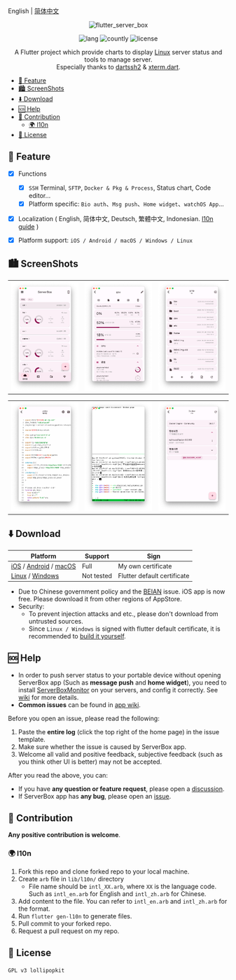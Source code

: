 English | [简体中文](README_zh.md)

<!-- Title-->
<p align="center">
  <img src="https://socialify.git.ci/lollipopkit/flutter_server_box/image?description=1&font=Raleway&logo=https%3A%2F%2Fgithub.com%2Flollipopkit%2Fflutter_server_box%2Fblob%2Fmain%2Fassets%2Fapp_icon.png%3Fraw%3Dtrue&name=1&owner=1&pattern=Solid&theme=Auto" alt="flutter_server_box" width="640" height="320" />
</p>

<!-- Badges-->
<p align="center">
  <img alt="lang" src="https://img.shields.io/badge/lang-dart-pink">
  <img alt="countly" src="https://img.shields.io/badge/analysis-countly-pink">
  <img alt="license" src="https://img.shields.io/badge/license-GPLv3-pink">
</p>

<p align="center">
A Flutter project which provide charts to display <a href="../../issues/43">Linux</a> server status and tools to manage server.
<br>
Especially thanks to <a href="https://github.com/TerminalStudio/dartssh2">dartssh2</a> & <a href="https://github.com/TerminalStudio/xterm.dart">xterm.dart</a>.
</p>


- [🔖 Feature](#-feature)
- [🏙️ ScreenShots](#️-screenshots)
- [⬇️ Download](#️-download)
- [🆘 Help](#-help)
- [🧱 Contribution](#-contribution)
  - [🌍 l10n](#-l10n)
- [📝 License](#-license)


## 🔖 Feature
- [x] Functions
  - [x] `SSH` Terminal, `SFTP`, `Docker & Pkg & Process`, Status chart, Code editor...
  - [x] Platform specific: `Bio auth`、`Msg push`、`Home widget`、`watchOS App`...
- [x] Localization ( English, 简体中文, Deutsch, 繁體中文, Indonesian. [l10n guide](#l10n-guide) )
- [x] Platform support: `iOS / Android / macOS / Windows / Linux`


## 🏙️ ScreenShots
<table>
  <tr>
    <td>
	    <img width="277px" src="imgs/server.png">
    </td>
    <td>
	    <img width="277px" src="imgs/detail.png">
    </td>
    <td>
	    <img width="277px" src="imgs/sftp.png">
    </td>
  </tr>
</table>
<table>
  <tr>
    <td>
	    <img width="277px" src="imgs/editor.png">
    </td>
    <td>
	    <img width="277px" src="imgs/ssh.png">
    </td>
    <td>
	    <img width="277px" src="imgs/docker.png">
    </td>
  </tr>
</table>


## ⬇️ Download
Platform | Support | Sign
--- | --- | ---
[iOS](https://apps.apple.com/app/id1586449703) / [Android](https://res.lolli.tech/serverbox/latest.apk) / [macOS](https://apps.apple.com/app/id1586449703) | Full | My own certificate
[Linux](https://res.lolli.tech/serverbox/latest.AppImage) / [Windows](https://res.lolli.tech/serverbox/latest.win.zip) | Not tested | Flutter default certificate

- Due to Chinese government policy and the [BEIAN](https://github.com/lollipopkit/flutter_server_box/discussions/180) issue. iOS app is now free. Please download it from other regions of AppStore.
- Security:
  - To prevent injection attacks and etc., please don't download from untrusted sources.
  - Since `Linux / Windows` is signed with flutter default certificate, it is recommended to [build it yourself](https://github.com/lollipopkit/flutter_server_box/wiki#compile-yourself).


## 🆘 Help
- In order to push  server status to your portable device without opening ServerBox app (Such as **message push** and **home widget**), you need to install [ServerBoxMonitor](https://github.com/lollipopkit/server_box_monitor) on your servers, and config it correctly. See [wiki](https://github.com/lollipopkit/server_box_monitor/wiki) for more details.
- **Common issues** can be found in [app wiki](https://github.com/lollipopkit/flutter_server_box/wiki).

Before you open an issue, please read the following:
1. Paste the **entire log** (click the top right of the home page) in the issue template.
2. Make sure whether the issue is caused by ServerBox app.
3. Welcome all valid and positive feedback, subjective feedback (such as you think other UI is better) may not be accepted.

After you read the above, you can:
- If you have **any question or feature request**, please open a [discussion](https://github.com/lollipopkit/flutter_server_box/discussions/new/choose).  
- If ServerBox app has **any bug**, please open an [issue](https://github.com/lollipopkit/flutter_server_box/issues/new).


## 🧱 Contribution
**Any positive contribution is welcome**.

### 🌍 l10n
1. Fork this repo and clone forked repo to your local machine.
2. Create `arb` file in `lib/l10n/` directory
   - File name should be `intl_XX.arb`, where `XX` is the language code. Such as `intl_en.arb` for English and `intl_zh.arb` for Chinese.
3. Add content to the file. You can refer to `intl_en.arb` and `intl_zh.arb` for the format.
4. Run `flutter gen-l10n` to generate files.
5. Pull commit to your forked repo.
6. Request a pull request on my repo.


## 📝 License
`GPL v3 lollipopkit`
